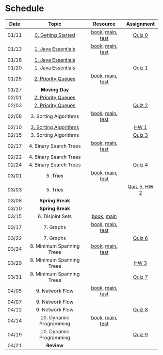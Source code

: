 # Schedule

| Date  |                                                                                  Topic                                                                                   |                                                                               Resource                                                                               |       Assignment        |
|:-----:|:------------------------------------------------------------------------------------------------------------------------------------------------------------------------:|:--------------------------------------------------------------------------------------------------------------------------------------------------------------------:|:-----------------------:|
| 01/11 | [0. Getting Started](https://emory.zoom.us/rec/play/Vgk9nz_Z63vC0TG0MTBPXIRj-JrJMfxUp7J9IlZs0FvQb1zoPwClXlyCSsJs4SQPwCk3fXu8gUSsKovk.sIn0SpvcFiq96zMl?continueMode=true) |         [book](https://emory.gitbook.io/dsa-java/getting-started), [main](../src/main/java/edu/emory/cs/utils), [test](../src/test/java/edu/emory/cs/utils)          | [Quiz 0](assignments/quiz0.md) |
| 01/13 |                  [1. Java Essentials](https://emory.zoom.us/rec/share/ZNZBPh1VS0ybrUpNB46SwBCG-yYQvUQD54DyhSKxMbntqTgjedI-SjAfKI4CK3Y.LwpP5Dtygj5LQn13)                  |     [book](https://emory.gitbook.io/dsa-java/java-essentials), [main](../src/main/java/edu/emory/cs/algebraic), [test](../src/test/java/edu/emory/cs/algebraic)      |                         |
| 01/18 |                 [1. Java Essentials](https://emory.zoom.us/rec/share/66oDNhckPbuNTcdKxoKz16uR7Q4DnRwbZXXwm1Aw1uvI6u6orIFwnL4xYdpqzAcv.hrMFrlyZlhJ94O8O)                  |                                                                                                                                                                      |                         |
| 01/20 |                 [1. Java Essentials](https://emory.zoom.us/rec/share/XiM7qlOXYVtqPytQSmjND_AeZpBccnh44ske-R0Tbz1varmqhoT9_uHPn6ugu928.X5UJZ936R-OXPT-D)                  |                                                                                                                                                                      | [Quiz 1](assignments/quiz1.md) |
| 01/25 |                 [2. Priority Queues](https://emory.zoom.us/rec/share/ZKonCiekWhC4w0Fg0Aj0Z27HUn7c7ffbbwKwOnI0iF83sB88gQcMuPBCo8y7SSiK.iT29JpS6udEjOO2c)                  |         [book](https://emory.gitbook.io/dsa-java/priority-queues), [main](../src/main/java/edu/emory/cs/queue), [test](../src/test/java/edu/emory/cs/queue)          |                         |
| 01/27 |                                                                              **Moving Day**                                                                              |                                                                                                                                                                      |                         |
| 02/01 |                 [2. Priority Queues](https://emory.zoom.us/rec/share/kwBkriUsJHVsoZaT0G9-dghFgzFAkRN7dmX1JubmvHb1Q-kg34ieYduKAG_iz012.H2UIOehMy-kS32Se)                  |                                                                                                                                                                      |                         |
| 02/03 |                 [2. Priority Queues](https://emory.zoom.us/rec/share/wIHEX9igUHANYtXuNSzmfOHVR2wIwXKxbl-QLiieBm8Q-NjwQbiIDlhclDM6ssRO.VbfGYcK0ol76FyWc)                  |                                                                                                                                                                      | [Quiz 2](assignments/quiz2.md) |
| 02/08 |                                                                          3. Sorting Algorithms                                                                           |         [book](https://emory.gitbook.io/dsa-java/sorting-algorithms), [main](../src/main/java/edu/emory/cs/sort), [test](../src/test/java/edu/emory/cs/sort)         |                         |
| 02/10 |                [3. Sorting Algorithms](https://emory.zoom.us/rec/share/2XUplfgNT44pkb4XZdauU_glSnHuUAZGSH07sOj2LsblSLJsps6K3D-lics0jnc_.W7wmemKvm5eLXaNc)                |                                                                                                                                                                      |        [HW 1]()         |
| 02/15 |                                                                          3. Sorting Algorithms                                                                           |                                                                                                                                                                      |       [Quiz 3]()        |
| 02/17 |                                                                          4. Binary Search Trees                                                                          |        [book](https://emory.gitbook.io/dsa-java/binary-search-trees), [main](../src/main/java/edu/emory/cs/tree), [test](../src/test/java/edu/emory/cs/tree)         |                         | 
| 02/22 |                                                                          4. Binary Search Trees                                                                          |                                                                                                                                                                      |                         |
| 02/24 |                                                                          4. Binary Search Trees                                                                          |                                                                                                                                                                      |       [Quiz 4]()        |
| 03/01 |                                                                                 5. Tries                                                                                 |               [book](https://emory.gitbook.io/dsa-java/tries), [main](../src/main/java/edu/emory/cs/trie), [test](../src/test/java/edu/emory/cs/trie)                |                         |
| 03/03 |                                                                                 5. Tries                                                                                 |                                                                                                                                                                      |  [Quiz 5](), [HW 2]()   |
| 03/08 |                                                                             **Spring Break**                                                                             |                                                                                                                                                                      |                         |
| 03/10 |                                                                             **Spring Break**                                                                             |                                                                                                                                                                      |                         |
| 03/15 |                                                                             6. Disjoint Sets                                                                             |                                  [book](https://emory.gitbook.io/dsa-java/disjoint-sets), [main](../src/main/java/edu/emory/cs/set)                                  |                         |
| 03/17 |                                                                                7. Graphs                                                                                 |              [book](https://emory.gitbook.io/dsa-java/graphs), [main](../src/main/java/edu/emory/cs/graph), [test](../src/test/java/edu/emory/cs/graph)              |                         |
| 03/22 |                                                                                7. Graphs                                                                                 |                                                                                                                                                                      |       [Quiz 6]()        |
| 03/24 |                                                                        8. Minimum Spanning Trees                                                                         | [book](https://emory.gitbook.io/dsa-java/minimum-spanning-trees), [main](../src/main/java/edu/emory/cs/graph/span), [test](../src/test/java/edu/emory/cs/graph/span) |                         |
| 03/29 |                                                                        8. Minimum Spanning Trees                                                                         |                                                                                                                                                                      |        [HW 3]()         |
| 03/31 |                                                                        8. Minimum Spanning Trees                                                                         |                                                                                                                                                                      |       [Quiz 7]()        |
| 04/05 |                                                                             9. Network Flow                                                                              |      [book](https://emory.gitbook.io/dsa-java/network-flow), [main](../src/main/java/edu/emory/cs/graph/flow), [test](../src/test/java/edu/emory/cs/graph/flow)      |                         |
| 04/07 |                                                                             9. Network Flow                                                                              |                                                                                                                                                                      |                         |
| 04/12 |                                                                             9. Network Flow                                                                              |                                                                                                                                                                      |       [Quiz 8]()        |
| 04/14 |                                                                         10. Dynamic Programming                                                                          |     [book](https://emory.gitbook.io/dsa-java/dynamic-programming), [main](../src/main/java/edu/emory/cs/dynamic), [test](../src/test/java/edu/emory/cs/dynamic)      |                         |
| 04/19 |                                                                         10. Dynamic Programming                                                                          |                                                                                                                                                                      |       [Quiz 9]()        |
| 04/21 |                                                                                **Review**                                                                                |                                                                                                                                                                      |                         |

<!--  -->
<!-- Shortest Path Algorithms]() | [md, [pdf](shortest_path_algorithms.pdf), [main](../src/main/java/edu/emory/cs/graph/path/) | [quiz 8](quiz0.md#quiz-8) | -->
<!-- HW1: 2/24, HW2: 3/22, HW3: 4/14  -->
